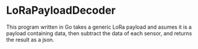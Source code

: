 # LoRaPayloadDecoder
This program written in Go takes a generic LoRa payload and asumes it is a payload containing data, then subtract the data of each sensor, and returns the result as a json.
